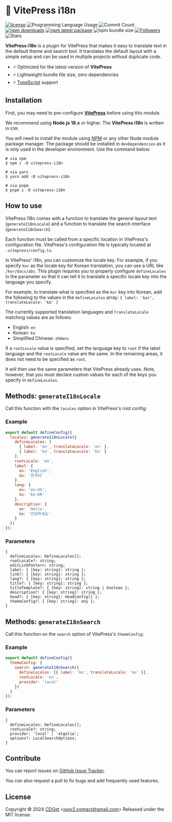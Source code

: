 # 🔌 VitePress i18n

[![license](https://img.shields.io/badge/license-MIT-blue.svg)](https://github.com/jooy2/vitepress-i18n/blob/master/LICENSE) ![Programming Language Usage](https://img.shields.io/github/languages/top/jooy2/vitepress-i18n) ![Commit Count](https://img.shields.io/github/commit-activity/y/jooy2/vitepress-i18n) [![npm downloads](https://img.shields.io/npm/dm/vitepress-i18n.svg)](https://www.npmjs.com/package/vitepress-i18n) [![npm latest package](https://img.shields.io/npm/v/vitepress-i18n/latest.svg)](https://www.npmjs.com/package/vitepress-i18n) ![npm bundle size](https://img.shields.io/bundlephobia/min/vitepress-i18n) [![Followers](https://img.shields.io/github/followers/jooy2?style=social)](https://github.com/jooy2) ![Stars](https://img.shields.io/github/stars/jooy2/vitepress-i18n?style=social)

**VitePress i18n** is a plugin for VitePress that makes it easy to translate text in the default theme and search tool. It translates the default layout with a simple setup and can be used in multiple projects without duplicate code.

- ⚡️ Optimized for the latest version of **VitePress**
- ⚡️ Lightweight bundle file size, zero dependencies
- ⚡️ [TypeScript](https://www.typescriptlang.org) support

## Installation

First, you may need to pre-configure **[VitePress](https://vitepress.dev)** before using this module.

We recommend using **Node.js 18.x** or higher. The **VitePress i18n** is written in `ESM`.

You will need to install the module using [NPM](https://www.npmjs.com/package/vitepress-i18n) or any other Node module package manager. The package should be installed in `devDependencies` as it is only used in the developer environment. Use the command below:

```shell
# via npm
$ npm i -D vitepress-i18n

# via yarn
$ yarn add -D vitepress-i18n

# via pnpm
$ pnpm i -D vitepress-i18n
```

## How to use

VitePress i18n comes with a function to translate the general layout text (`generateI18nLocale`) and a function to translate the search interface (`generateI18nSearch`).

Each function must be called from a specific location in VitePress's configuration file. VitePress's configuration file is typically located at `.vitepress/config.ts`.

In VitePress' i18n, you can customize the locale key. For example, if you specify `kor` as the locale key for Korean translation, you can use a URL like `/kor/docs/abc`. This plugin requires you to properly configure `defineLocales` in the parameter so that it can tell it to translate a specific locale key into the language you specify.

For example, to translate what is specified as the `kor` key into Korean, add the following to the values in the `defineLocales` array: `{ label: 'kor', translateLocale: 'ko' }`

The currently supported translation languages and `translateLocale` matching values are as follows:

- English: `en`
- Korean: `ko`
- Simplified Chinese: `zhHans`

If a `rootLocale` value is specified, set the language key to `root` if the label language and the `rootLocale` value are the same. In the remaining areas, it does not need to be specified as `root`.

It will then use the same parameters that VitePress already uses. Note, however, that you must declare custom values for each of the keys you specify in `defineLocales`.

## Methods: `generateI18nLocale`

Call this function with the `locales` option in VitePress's root config:

### Example

```javascript
export default defineConfig({
  locales: generateI18nLocale({
    defineLocales: [
      { label: 'en', translateLocale: 'en' },
      { label: 'ko', translateLocale: 'ko' }
    ],
    rootLocale: 'en',
    label: {
      en: 'English',
      ko: '한국어'
    },
    lang: {
      en: 'en-US',
      ko: 'ko-KR'
    },
    description: {
      en: 'Hello',
      ko: '안녕하세요'
    }
  })
});
```

### Parameters

```text
{
  defineLocales: DefineLocales[];
  rootLocale?: string;
  editLinkPattern: string;
  label: { [key: string]: string };
  link?: { [key: string]: string };
  lang?: { [key: string]: string };
  title?: { [key: string]: string };
  titleTemplate?: { [key: string]: string | boolean };
  description?: { [key: string]: string };
  head?: { [key: string]: HeadConfig[] };
  themeConfig?: { [key: string]: any };
}
```

## Methods: `generateI18nSearch`

Call this function on the `search` option of VitePress's `themeConfig`:

### Example

```javascript
export default defineConfig({
  themeConfig: {
    search: generateI18nSearch({
      defineLocales: [{ label: 'ko', translateLocale: 'ko' }],
      rootLocale: 'en',
      provider: 'local'
    })
  }
});
```

### Parameters

```text
{
  defineLocales: DefineLocales[];
  rootLocale?: string;
  provider: 'local' | 'algolia';
  options?: LocalSearchOptions;
}
```

## Contribute

You can report issues on [GitHub Issue Tracker](https://github.com/jooy2/vitepress-i18n/issues).

You can also request a pull to fix bugs and add frequently used features.

## License

Copyright © 2024 [CDGet](https://cdget.com) <[jooy2.contact@gmail.com](mailto:jooy2.contact@gmail.com)> Released under the MIT license.

